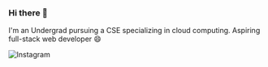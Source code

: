 ### Hi there 👋

I'm an Undergrad pursuing a CSE specializing in cloud computing. Aspiring full-stack web developer 😄

![Instagram](https://img.shields.io/badge/Instagram-%23E4405F.svg?style=for-the-badge&logo=Instagram&logoColor=white)
